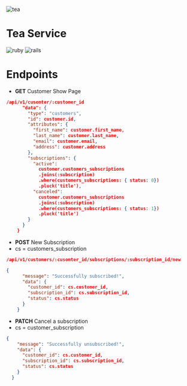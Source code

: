 ![tea](./app/media/images/content-pixie-m-gqDRzbJLQ-unsplash.jpeg)

# Tea Service

![ruby](https://img.shields.io/badge/Ruby-2.7.4-red)
![rails](https://img.shields.io/badge/Rails-5.2.8-g)

# Endpoints

- <b>GET</b> Customer Show Page
````json
/api/v1/cusomter/:customer_id
      "data": {
        "type": "customers",
        "id": customer.id,
        "attributes": {
          "first_name": customer.first_name,
          "last_name": customer.last_name,
          "email": customer.email,
          "address": customer.address
        },
        "subscriptions": {
          "active":
            customer.customers_subscriptions
            .joins(:subscription)
            .where(customers_subscriptions: { status: 0})
            .pluck('title'),
          "canceled":
            customer.customers_subscriptions
            .joins(:subscription)
            .where(customers_subscriptions: { status: 1})
            .pluck('title')
        }
      }
    }
````
- <b>POST</b> New Subscription
- cs = customers_subscription
````json
/api/v1/customers/:cusomter_id/subscriptions/:subscription_id/new

{
      "message": "Successfully subscribed!",
      "data": {
        "customer_id": cs.customer_id,
        "subscription_id": cs.subscription_id,
        "status": cs.status
      }
    }
````

- <b>PATCH</b> Cancel a subscription
- cs = customer_subscription
````json
{
    "message": "Successfully unsubscribed!",
    "data": {
      "customer_id": cs.customer_id,
      "subscription_id": cs.subscription_id,
      "status": cs.status
    }
  }
````